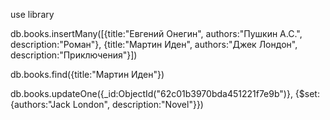 use library

db.books.insertMany([{title:"Евгений Онегин", authors:"Пушкин А.С.", description:"Роман"}, {title:"Мартин Иден", authors:"Джек Лондон", description:"Приключения"}])

db.books.find({title:"Мартин Иден"})

db.books.updateOne({_id:ObjectId("62c01b3970bda451221f7e9b")}, {$set:{authors:"Jack London", description:"Novel"}})